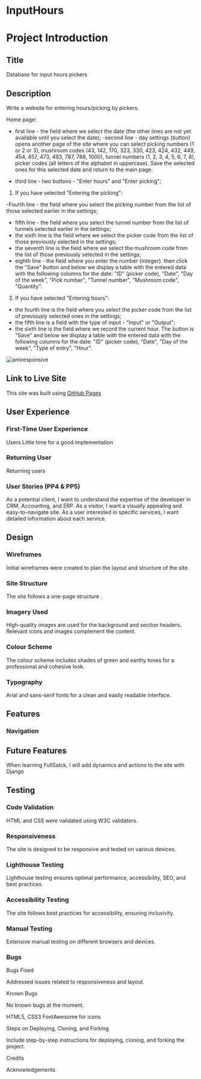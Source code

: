 # InputHours
# Project Introduction

## Title

Database for input hours pickers

## Description

Write a website for entering hours/picking by pickers.

Home page:

 - first line - the field where we select the date (the other lines are not yet available until you select the date);
-second line - day settings (button) opens another page of the site where you can select picking numbers (1 or 2 or 3), mushroom codes (43, 142, 170, 323, 330, 423, 424, 432, 449, 454, 457, 473, 493, 787, 788, 1000), tunnel numbers (1, 2, 3, 4, 5, 6, 7, 8), picker codes (all letters of the alphabet in uppercase). Save the selected ones for this selected date and return to the main page.

- third line - two buttons - "Enter hours" and "Enter picking";

1) If you have selected "Entering the picking":

-Fourth line - the field where you select the picking number from the list of those selected earlier in the settings;
- fifth line - the field where you select the tunnel number from the list of tunnels selected earlier in the settings;
- the sixth line is the field where we select the picker code from the list of those previously selected in the settings;
- the seventh line is the field where we select the mushroom code from the list of those previously selected in the settings;
- eighth line - the field where you enter the number (integer).
 then click the "Save" button and below we display a table with the entered data with the following columns for the date:
"ID" (picker code),  "Date", "Day of the week", "Pick number", "Tunnel number", "Mushroom code", "Quantity".

2) If you have selected "Entering hours":
 - the fourth line is the field where you select the picker code from the list of previously selected ones in the settings;
- the fifth line is a field with the type of input - "Input" or "Output";
- the sixth line is the field where we record the current hour.
The button is "Save" and below we display a table with the entered data with the following columns for the date:
"ID" (picker code),  "Date", "Day of the week", "Type of entry", "Hour".

![amiresponsive](https://github.com/lazoriks/InputHours/tree/main/static/images/solution.png)

## Link to Live Site

This site was built using [GitHub Pages](https://github.com/lazoriks/InputHours)

## User Experience

### First-Time User Experience

Users Little time for a good implementation

### Returning User

Returning users

### User Stories (PP4 & PP5)

As a potential client, I want to understand the expertise of the developer in CRM, Accounting, and ERP.
As a visitor, I want a visually appealing and easy-to-navigate site.
As a user interested in specific services, I want detailed information about each service.

## Design

### Wireframes

Initial wireframes were created to plan the layout and structure of the site.

### Site Structure

The site follows a one-page structure .

### Imagery Used

High-quality images are used for the background and section headers.
Relevant icons and images complement the content.

### Colour Scheme

The colour scheme includes shades of green and earthy tones for a professional and cohesive look.

### Typography

Arial and sans-serif fonts for a clean and easily readable interface.

## Features

### Navigation



## Future Features

When learning FullSatck, I will add dynamics and actions to the site with Django

## Testing



### Code Validation

HTML and CSS were validated using W3C validators.

### Responsiveness

The site is designed to be responsive and tested on various devices.

### Lighthouse Testing

Lighthouse testing ensures optimal performance, accessibility, SEO, and best practices.

### Accessibility Testing

The site follows best practices for accessibility, ensuring inclusivity.

### Manual Testing

Extensive manual testing on different browsers and devices.

### Bugs

Bugs Fixed

Addressed issues related to responsiveness and layout.

Known Bugs

No known bugs at the moment.

HTML5, CSS3
FontAwesome for icons

Steps on Deploying, Cloning, and Forking

Include step-by-step instructions for deploying, cloning, and forking the project.

Credits

Acknowledgements


